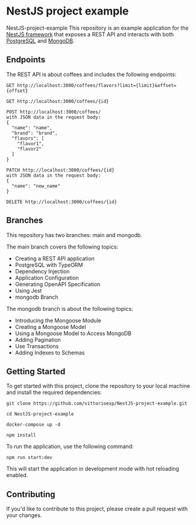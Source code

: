 NestJS project example
=====

NestJS-project-example
This repository is an example application for the [NestJS framework](https://nestjs.com/) that exposes a REST API and interacts with both [PostgreSQL](https://www.postgresql.org/) and [MongoDB](https://www.mongodb.com/).

Endpoints
---

The REST API is about coffees and includes the following endpoints:

```
GET http://localhost:3000/coffees/flavors?limit={limit}&offset={offset}

GET http://localhost:3000/coffees/{id}

POST http://localhost:3000/coffees/ 
with JSON data in the request body:
{
  "name": "name",
  "brand": "brand",
  "flavors": [
    "flavor1",
    "flavor2"
  ]
}

PATCH http://localhost:3000/coffees/{id} 
with JSON data in the request body:
{
  "name": "new_name"
}

DELETE http://localhost:3000/coffees/{id}
```

Branches
---

This repository has two branches: main and mongodb.



The main branch covers the following topics:

- Creating a REST API application
- PostgreSQL with TypeORM
- Dependency Injection
- Application Configuration
- Generating OpenAPI Specification
- Using Jest
- mongodb Branch

The mongodb branch is about the following topics:

- Introducing the Mongoose Module
- Creating a Mongoose Model
- Using a Mongoose Model to Access MongoDB
- Adding Pagination
- Use Transactions
- Adding Indexes to Schemas


Getting Started
---

To get started with this project, clone the repository to your local machine and install the required dependencies:
```
git clone https://github.com/vittorioexp/NestJS-project-example.git

cd NestJS-project-example

docker-compose up -d

npm install
```

To run the application, use the following command:
```
npm run start:dev
```
This will start the application in development mode with hot reloading enabled.


Contributing
---

If you'd like to contribute to this project, please create a pull request with your changes.
